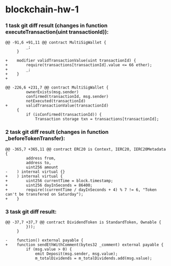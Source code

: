 # blockchain-hw-1

### 1 task git diff result (changes in function  executeTransaction(uint transactionId)):
```
@@ -91,6 +91,11 @@ contract MultiSigWallet {
         _;
     }

+    modifier validTransactionValue(uint transactionId) {
+        require(transactions[transactionId].value <= 66 ether);
+        _;
+    }
+
     
@@ -226,6 +231,7 @@ contract MultiSigWallet {
         ownerExists(msg.sender)
         confirmed(transactionId, msg.sender)
         notExecuted(transactionId)
+        validTransactionValue(transactionId)
     {
         if (isConfirmed(transactionId)) {
             Transaction storage txn = transactions[transactionId];
```


### 2 task git diff result (changes in function _beforeTokenTransfer):
```
@@ -365,7 +365,11 @@ contract ERC20 is Context, IERC20, IERC20Metadata {
         address from,
         address to,
         uint256 amount
-    ) internal virtual {}
+    ) internal virtual {
+        uint256 currentTime = block.timestamp;
+        uint256 dayInSeconds = 86400;
+        require((currentTime / dayInSeconds + 4) % 7 != 6, "Token can't be transfered on Saturday");
+    }
```



### 3 task git diff result:
```
@@ -37,7 +37,7 @@ contract DividendToken is StandardToken, Ownable {
         }));
     }

-    function() external payable {
+    function sendEthWithComment(bytes32 _comment) external payable {
         if (msg.value > 0) {
             emit Deposit(msg.sender, msg.value);
             m_totalDividends = m_totalDividends.add(msg.value);
```
